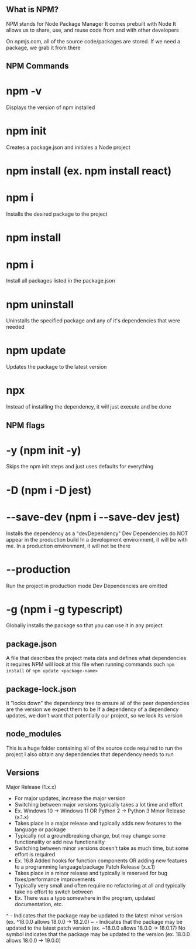 ## What is NPM?

NPM stands for Node Package Manager
It comes prebuilt with Node
It allows us to share, use, and reuse code from and with other developers

On npmjs.com, all of the source code/packages are stored. If we need a package, we grab it from there

## NPM Commands

# npm -v
Displays the version of npm installed

# npm init
Creates a package.json and initiales a Node project

# npm install <package-name> (ex. npm install react)
# npm i <package-name>
Installs the desired package to the project

# npm install
# npm i
Install all packages listed in the package.json

# npm uninstall
Uninstalls the specified package and any of it's dependencies that were needed

# npm update <package-name>
Updates the package to the latest version

# npx <package-name>
Instead of installing the dependency, it will just execute and be done

## NPM flags

# -y (npm init -y)
Skips the npm init steps and just uses defaults for everything

# -D (npm i -D jest)
# --save-dev (npm i --save-dev jest)
Installs the dependency as a "devDependency"
Dev Dependencies do NOT appear in the production build
In a development environment, it will be with me. In a production environment, it will not be there

# --production
Run the project in production mode
Dev Dependencies are omitted

# -g (npm i -g typescript)
Globally installs the package so that you can use it in any project

## package.json
A file that describes the project meta data and defines what dependencies it requires
NPM will look at this file when running commands such `npm install` or `npm update <package-name>`

## package-lock.json
It "locks down" the dependency tree to ensure all of the peer dependencies are the version we expect them to be
If a dependency of a dependency updates, we don't want that potentially our project, so we lock its version

## node_modules
This is a huge folder containing all of the source code required to run the project
I also obtain any dependencies that dependency needs to run

## Versions

Major Release (1.x.x)
- For major updates, increase the major version
- Switching between major versions typically takes a lot time and effort
- Ex. Windows 10 -> Windows 11 OR Python 2 -> Python 3
Minor Release (x.1.x)
- Takes place in a major release and typically adds new features to the language or package
- Typically not a groundbreaking change, but may change some functionality or add new functionality
- Switching between minor versions doesn't take as much time, but some effort is required
- Ex. 16.8 Added hooks for function components OR adding new features to a programming language/package
Patch Release (x.x.1)
- Takes place in a minor release and typically is reserved for bug fixes/performance improvements
- Typically very small and often require no refactoring at all and typically take no effort to switch between
- Ex. There was a typo somewhere in the program, updated documentation, etc.

^ - Indicates that the package may be updated to the latest minor version (ex. ^18.0.0 allows 18.0.0 -> 18.2.0)
~ - Indicates that the package may be updated to the latest patch version (ex. ~18.0.0 allows 18.0.0 -> 18.0.17)
No symbol indicates that the package may be updated to the version (ex. 18.0.0 allows 18.0.0 -> 19.0.0)